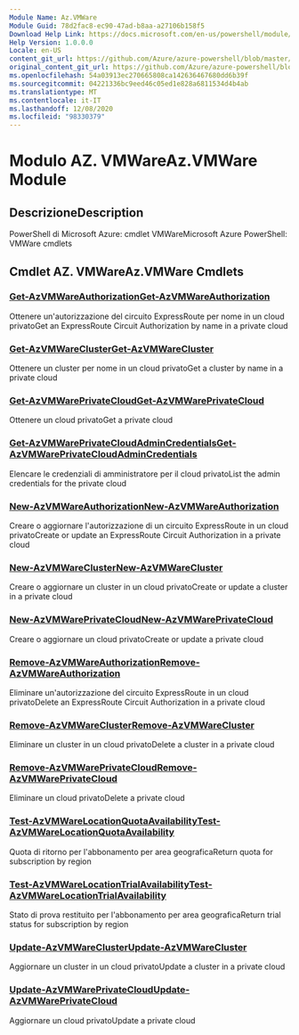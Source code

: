 ```yaml
---
Module Name: Az.VMWare
Module Guid: 78d2fac8-ec90-47ad-b8aa-a27106b158f5
Download Help Link: https://docs.microsoft.com/en-us/powershell/module/az.vmware
Help Version: 1.0.0.0
Locale: en-US
content_git_url: https://github.com/Azure/azure-powershell/blob/master/src/VMWare/help/Az.VMWare.md
original_content_git_url: https://github.com/Azure/azure-powershell/blob/master/src/VMWare/help/Az.VMWare.md
ms.openlocfilehash: 54a03913ec270665808ca142636467680dd6b39f
ms.sourcegitcommit: 04221336bc9eed46c05ed1e828a6811534d4b4ab
ms.translationtype: MT
ms.contentlocale: it-IT
ms.lasthandoff: 12/08/2020
ms.locfileid: "98330379"
---
```

# <span data-ttu-id="c1a4f-101">Modulo AZ. VMWare</span><span class="sxs-lookup"><span data-stu-id="c1a4f-101">Az.VMWare Module</span></span>
## <span data-ttu-id="c1a4f-102">Descrizione</span><span class="sxs-lookup"><span data-stu-id="c1a4f-102">Description</span></span>
<span data-ttu-id="c1a4f-103">PowerShell di Microsoft Azure: cmdlet VMWare</span><span class="sxs-lookup"><span data-stu-id="c1a4f-103">Microsoft Azure PowerShell: VMWare cmdlets</span></span>

## <span data-ttu-id="c1a4f-104">Cmdlet AZ. VMWare</span><span class="sxs-lookup"><span data-stu-id="c1a4f-104">Az.VMWare Cmdlets</span></span>
### [<span data-ttu-id="c1a4f-105">Get-AzVMWareAuthorization</span><span class="sxs-lookup"><span data-stu-id="c1a4f-105">Get-AzVMWareAuthorization</span></span>](Get-AzVMWareAuthorization.md)
<span data-ttu-id="c1a4f-106">Ottenere un'autorizzazione del circuito ExpressRoute per nome in un cloud privato</span><span class="sxs-lookup"><span data-stu-id="c1a4f-106">Get an ExpressRoute Circuit Authorization by name in a private cloud</span></span>

### [<span data-ttu-id="c1a4f-107">Get-AzVMWareCluster</span><span class="sxs-lookup"><span data-stu-id="c1a4f-107">Get-AzVMWareCluster</span></span>](Get-AzVMWareCluster.md)
<span data-ttu-id="c1a4f-108">Ottenere un cluster per nome in un cloud privato</span><span class="sxs-lookup"><span data-stu-id="c1a4f-108">Get a cluster by name in a private cloud</span></span>

### [<span data-ttu-id="c1a4f-109">Get-AzVMWarePrivateCloud</span><span class="sxs-lookup"><span data-stu-id="c1a4f-109">Get-AzVMWarePrivateCloud</span></span>](Get-AzVMWarePrivateCloud.md)
<span data-ttu-id="c1a4f-110">Ottenere un cloud privato</span><span class="sxs-lookup"><span data-stu-id="c1a4f-110">Get a private cloud</span></span>

### [<span data-ttu-id="c1a4f-111">Get-AzVMWarePrivateCloudAdminCredentials</span><span class="sxs-lookup"><span data-stu-id="c1a4f-111">Get-AzVMWarePrivateCloudAdminCredentials</span></span>](Get-AzVMWarePrivateCloudAdminCredentials.md)
<span data-ttu-id="c1a4f-112">Elencare le credenziali di amministratore per il cloud privato</span><span class="sxs-lookup"><span data-stu-id="c1a4f-112">List the admin credentials for the private cloud</span></span>

### [<span data-ttu-id="c1a4f-113">New-AzVMWareAuthorization</span><span class="sxs-lookup"><span data-stu-id="c1a4f-113">New-AzVMWareAuthorization</span></span>](New-AzVMWareAuthorization.md)
<span data-ttu-id="c1a4f-114">Creare o aggiornare l'autorizzazione di un circuito ExpressRoute in un cloud privato</span><span class="sxs-lookup"><span data-stu-id="c1a4f-114">Create or update an ExpressRoute Circuit Authorization in a private cloud</span></span>

### [<span data-ttu-id="c1a4f-115">New-AzVMWareCluster</span><span class="sxs-lookup"><span data-stu-id="c1a4f-115">New-AzVMWareCluster</span></span>](New-AzVMWareCluster.md)
<span data-ttu-id="c1a4f-116">Creare o aggiornare un cluster in un cloud privato</span><span class="sxs-lookup"><span data-stu-id="c1a4f-116">Create or update a cluster in a private cloud</span></span>

### [<span data-ttu-id="c1a4f-117">New-AzVMWarePrivateCloud</span><span class="sxs-lookup"><span data-stu-id="c1a4f-117">New-AzVMWarePrivateCloud</span></span>](New-AzVMWarePrivateCloud.md)
<span data-ttu-id="c1a4f-118">Creare o aggiornare un cloud privato</span><span class="sxs-lookup"><span data-stu-id="c1a4f-118">Create or update a private cloud</span></span>

### [<span data-ttu-id="c1a4f-119">Remove-AzVMWareAuthorization</span><span class="sxs-lookup"><span data-stu-id="c1a4f-119">Remove-AzVMWareAuthorization</span></span>](Remove-AzVMWareAuthorization.md)
<span data-ttu-id="c1a4f-120">Eliminare un'autorizzazione del circuito ExpressRoute in un cloud privato</span><span class="sxs-lookup"><span data-stu-id="c1a4f-120">Delete an ExpressRoute Circuit Authorization in a private cloud</span></span>

### [<span data-ttu-id="c1a4f-121">Remove-AzVMWareCluster</span><span class="sxs-lookup"><span data-stu-id="c1a4f-121">Remove-AzVMWareCluster</span></span>](Remove-AzVMWareCluster.md)
<span data-ttu-id="c1a4f-122">Eliminare un cluster in un cloud privato</span><span class="sxs-lookup"><span data-stu-id="c1a4f-122">Delete a cluster in a private cloud</span></span>

### [<span data-ttu-id="c1a4f-123">Remove-AzVMWarePrivateCloud</span><span class="sxs-lookup"><span data-stu-id="c1a4f-123">Remove-AzVMWarePrivateCloud</span></span>](Remove-AzVMWarePrivateCloud.md)
<span data-ttu-id="c1a4f-124">Eliminare un cloud privato</span><span class="sxs-lookup"><span data-stu-id="c1a4f-124">Delete a private cloud</span></span>

### [<span data-ttu-id="c1a4f-125">Test-AzVMWareLocationQuotaAvailability</span><span class="sxs-lookup"><span data-stu-id="c1a4f-125">Test-AzVMWareLocationQuotaAvailability</span></span>](Test-AzVMWareLocationQuotaAvailability.md)
<span data-ttu-id="c1a4f-126">Quota di ritorno per l'abbonamento per area geografica</span><span class="sxs-lookup"><span data-stu-id="c1a4f-126">Return quota for subscription by region</span></span>

### [<span data-ttu-id="c1a4f-127">Test-AzVMWareLocationTrialAvailability</span><span class="sxs-lookup"><span data-stu-id="c1a4f-127">Test-AzVMWareLocationTrialAvailability</span></span>](Test-AzVMWareLocationTrialAvailability.md)
<span data-ttu-id="c1a4f-128">Stato di prova restituito per l'abbonamento per area geografica</span><span class="sxs-lookup"><span data-stu-id="c1a4f-128">Return trial status for subscription by region</span></span>

### [<span data-ttu-id="c1a4f-129">Update-AzVMWareCluster</span><span class="sxs-lookup"><span data-stu-id="c1a4f-129">Update-AzVMWareCluster</span></span>](Update-AzVMWareCluster.md)
<span data-ttu-id="c1a4f-130">Aggiornare un cluster in un cloud privato</span><span class="sxs-lookup"><span data-stu-id="c1a4f-130">Update a cluster in a private cloud</span></span>

### [<span data-ttu-id="c1a4f-131">Update-AzVMWarePrivateCloud</span><span class="sxs-lookup"><span data-stu-id="c1a4f-131">Update-AzVMWarePrivateCloud</span></span>](Update-AzVMWarePrivateCloud.md)
<span data-ttu-id="c1a4f-132">Aggiornare un cloud privato</span><span class="sxs-lookup"><span data-stu-id="c1a4f-132">Update a private cloud</span></span>

